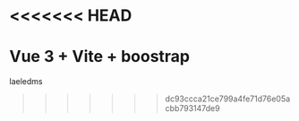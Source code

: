 <<<<<<< HEAD
=======
# Vue 3 + Vite + boostrap

laeledms
>>>>>>> dc93ccca21ce799a4fe71d76e05acbb793147de9

